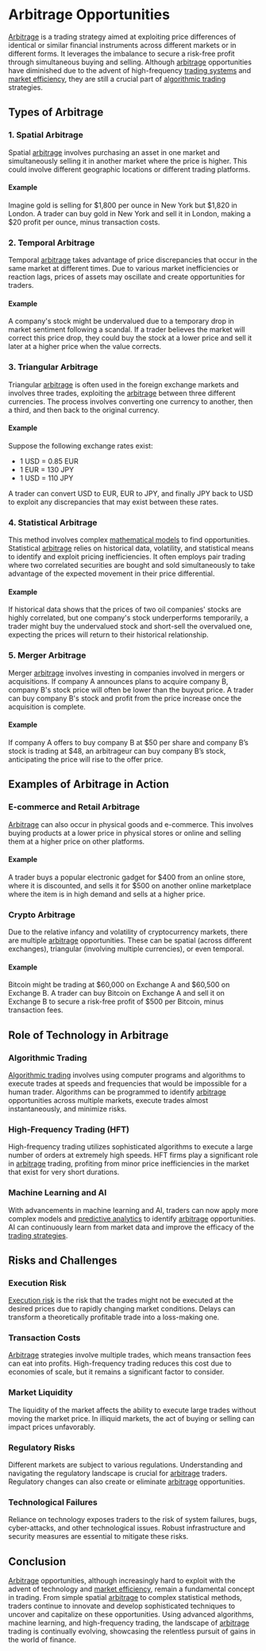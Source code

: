 # Arbitrage Opportunities

[Arbitrage](../a/arbitrage.md) is a trading strategy aimed at exploiting price differences of identical or similar financial instruments across different markets or in different forms. It leverages the imbalance to secure a risk-free profit through simultaneous buying and selling. Although [arbitrage](../a/arbitrage.md) opportunities have diminished due to the advent of high-frequency [trading systems](../t/trading_systems.md) and [market efficiency](../m/market_efficiency.md), they are still a crucial part of [algorithmic trading](../a/algorithmic_trading.md) strategies.

## Types of Arbitrage

### 1. Spatial Arbitrage
Spatial [arbitrage](../a/arbitrage.md) involves purchasing an asset in one market and simultaneously selling it in another market where the price is higher. This could involve different geographic locations or different trading platforms.

#### Example
Imagine gold is selling for $1,800 per ounce in New York but $1,820 in London. A trader can buy gold in New York and sell it in London, making a $20 profit per ounce, minus transaction costs.

### 2. Temporal Arbitrage
Temporal [arbitrage](../a/arbitrage.md) takes advantage of price discrepancies that occur in the same market at different times. Due to various market inefficiencies or reaction lags, prices of assets may oscillate and create opportunities for traders.

#### Example
A company's stock might be undervalued due to a temporary drop in market sentiment following a scandal. If a trader believes the market will correct this price drop, they could buy the stock at a lower price and sell it later at a higher price when the value corrects.

### 3. Triangular Arbitrage
Triangular [arbitrage](../a/arbitrage.md) is often used in the foreign exchange markets and involves three trades, exploiting the [arbitrage](../a/arbitrage.md) between three different currencies. The process involves converting one currency to another, then a third, and then back to the original currency.

#### Example
Suppose the following exchange rates exist:
- 1 USD = 0.85 EUR
- 1 EUR = 130 JPY
- 1 USD = 110 JPY

A trader can convert USD to EUR, EUR to JPY, and finally JPY back to USD to exploit any discrepancies that may exist between these rates.

### 4. Statistical Arbitrage
This method involves complex [mathematical models](../m/mathematical_models_in_trading.md) to find opportunities. Statistical [arbitrage](../a/arbitrage.md) relies on historical data, volatility, and statistical means to identify and exploit pricing inefficiencies. It often employs pair trading where two correlated securities are bought and sold simultaneously to take advantage of the expected movement in their price differential.

#### Example
If historical data shows that the prices of two oil companies' stocks are highly correlated, but one company's stock underperforms temporarily, a trader might buy the undervalued stock and short-sell the overvalued one, expecting the prices will return to their historical relationship.

### 5. Merger Arbitrage
Merger [arbitrage](../a/arbitrage.md) involves investing in companies involved in mergers or acquisitions. If company A announces plans to acquire company B, company B's stock price will often be lower than the buyout price. A trader can buy company B's stock and profit from the price increase once the acquisition is complete.

#### Example
If company A offers to buy company B at $50 per share and company B’s stock is trading at $48, an arbitrageur can buy company B’s stock, anticipating the price will rise to the offer price.

## Examples of Arbitrage in Action

### E-commerce and Retail Arbitrage
[Arbitrage](../a/arbitrage.md) can also occur in physical goods and e-commerce. This involves buying products at a lower price in physical stores or online and selling them at a higher price on other platforms.

#### Example
A trader buys a popular electronic gadget for $400 from an online store, where it is discounted, and sells it for $500 on another online marketplace where the item is in high demand and sells at a higher price.

### Crypto Arbitrage
Due to the relative infancy and volatility of cryptocurrency markets, there are multiple [arbitrage](../a/arbitrage.md) opportunities. These can be spatial (across different exchanges), triangular (involving multiple currencies), or even temporal.

#### Example
Bitcoin might be trading at $60,000 on Exchange A and $60,500 on Exchange B. A trader can buy Bitcoin on Exchange A and sell it on Exchange B to secure a risk-free profit of $500 per Bitcoin, minus transaction fees.

## Role of Technology in Arbitrage

### Algorithmic Trading
[Algorithmic trading](../a/algorithmic_trading.md) involves using computer programs and algorithms to execute trades at speeds and frequencies that would be impossible for a human trader. Algorithms can be programmed to identify [arbitrage](../a/arbitrage.md) opportunities across multiple markets, execute trades almost instantaneously, and minimize risks.

### High-Frequency Trading (HFT)
High-frequency trading utilizes sophisticated algorithms to execute a large number of orders at extremely high speeds. HFT firms play a significant role in [arbitrage](../a/arbitrage.md) trading, profiting from minor price inefficiencies in the market that exist for very short durations.

### Machine Learning and AI
With advancements in machine learning and AI, traders can now apply more complex models and [predictive analytics](../p/predictive_analytics.md) to identify [arbitrage](../a/arbitrage.md) opportunities. AI can continuously learn from market data and improve the efficacy of the [trading strategies](../t/trading_strategies.md).

## Risks and Challenges

### Execution Risk
[Execution risk](../e/execution_risk.md) is the risk that the trades might not be executed at the desired prices due to rapidly changing market conditions. Delays can transform a theoretically profitable trade into a loss-making one.

### Transaction Costs
[Arbitrage](../a/arbitrage.md) strategies involve multiple trades, which means transaction fees can eat into profits. High-frequency trading reduces this cost due to economies of scale, but it remains a significant factor to consider.

### Market Liquidity
The liquidity of the market affects the ability to execute large trades without moving the market price. In illiquid markets, the act of buying or selling can impact prices unfavorably.

### Regulatory Risks
Different markets are subject to various regulations. Understanding and navigating the regulatory landscape is crucial for [arbitrage](../a/arbitrage.md) traders. Regulatory changes can also create or eliminate [arbitrage](../a/arbitrage.md) opportunities.

### Technological Failures
Reliance on technology exposes traders to the risk of system failures, bugs, cyber-attacks, and other technological issues. Robust infrastructure and security measures are essential to mitigate these risks.

## Conclusion

[Arbitrage](../a/arbitrage.md) opportunities, although increasingly hard to exploit with the advent of technology and [market efficiency](../m/market_efficiency.md), remain a fundamental concept in trading. From simple spatial [arbitrage](../a/arbitrage.md) to complex statistical methods, traders continue to innovate and develop sophisticated techniques to uncover and capitalize on these opportunities. Using advanced algorithms, machine learning, and high-frequency trading, the landscape of [arbitrage](../a/arbitrage.md) trading is continually evolving, showcasing the relentless pursuit of gains in the world of finance.